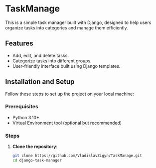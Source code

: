 # TaskManage

This is a simple task manager built with Django, designed to help users organize tasks into categories and manage them efficiently.

## Features
- Add, edit, and delete tasks.
- Categorize tasks into different groups.
- User-friendly interface built using Django templates.

## Installation and Setup

Follow these steps to set up the project on your local machine:

### Prerequisites
- Python 3.10+
- Virtual Environment tool (optional but recommended)

### Steps

1. **Clone the repository**:
   ```bash
   git clone https://github.com/VladislavZigyn/TaskManage.git
   cd django-task-manager
